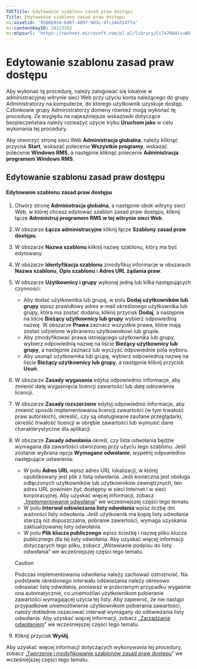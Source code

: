 ```yaml
---
TOCTitle: Edytowanie szablonu zasad praw dostępu
Title: Edytowanie szablonu zasad praw dostępu
ms:assetid: '9580b934-bd6f-4097-9d3c-4fc14a3147fa'
ms:contentKeyID: 18123392
ms:mtpsurl: 'https://technet.microsoft.com/pl-pl/library/Cc747684(v=WS.10)'
---
```


Edytowanie szablonu zasad praw dostępu
======================================

Aby wykonać tę procedurę, należy zalogować się lokalnie w administracyjnej witrynie sieci Web przy użyciu konta należącego do grupy Administratorzy na komputerze, do którego użytkownik uzyskuje dostęp. Członkowie grupy Administratorzy domeny również mogą wykonać tę procedurę. Ze względu na najważniejsze wskazówki dotyczące bezpieczeństwa należy rozważyć użycie trybu **Uruchom jako** w celu wykonania tej procedury.

Aby otworzyć stronę sieci Web **Administracja globalna**, należy kliknąć przycisk **Start**, wskazać polecenie **Wszystkie programy**, wskazać polecenie **Windows RMS**, a następnie kliknąć polecenie **Administracja programem Windows RMS**.

Edytowanie szablonu zasad praw dostępu
--------------------------------------

#### Edytowanie szablonu zasad praw dostępu

1.  Otwórz stronę **Administracja globalna**, a następnie obok witryny sieci Web, w której chcesz edytować szablon zasad praw dostępu, kliknij łącze **Administruj programem RMS w tej witrynie sieci Web**.

2.  W obszarze **Łącza administracyjne** kliknij łącze **Szablony zasad praw dostępu**.

3.  W obszarze **Nazwa szablonu** kliknij nazwę szablonu, który ma być edytowany.

4.  W obszarze **Identyfikacja szablonu** zmodyfikuj informacje w obszarach **Nazwa szablonu**, **Opis szablonu** i **Adres URL żądania praw**.

5.  W obszarze **Użytkownicy i grupy** wykonaj jedną lub kilka następujących czynności:

    -   Aby dodać użytkownika lub grupę, w polu **Dodaj użytkowników lub grupy** wpisz prawidłowy adres e-mail określonego użytkownika lub grupy, która ma zostać dodana, kliknij przycisk **Dodaj**, a następnie na liście **Bieżący użytkownicy lub grupy** wybierz odpowiednią nazwę. W obszarze **Prawa** zaznacz wszystkie prawa, które mają zostać udzielone wybranemu użytkownikowi lub grupie.
    -   Aby zmodyfikować prawa istniejącego użytkownika lub grupy, wybierz odpowiednią nazwę na liście **Bieżący użytkownicy lub grupy**, a następnie zaznacz lub wyczyść odpowiednie pola wyboru.
    -   Aby usunąć użytkownika lub grupę, wybierz odpowiednią nazwę na liście **Bieżący użytkownicy lub grupy**, a następnie kliknij przycisk **Usuń**.

6.  W obszarze **Zasady wygasania** edytuj odpowiednio informacje, aby zmienić datę wygaśnięcia licencji zawartości lub datę odnowienia licencji.

7.  W obszarze **Zasady rozszerzone** edytuj odpowiednio informacje, aby zmienić sposób implementowania licencji zawartości (w tym trwałość praw autorskich), określić, czy są obsługiwane zaufane przeglądarki, określić trwałość licencji w obrębie zawartości lub wymusić dane charakterystyczne dla aplikacji.

8.  W obszarze **Zasady odwołania** określ, czy lista odwołania będzie wymagana dla zawartości utworzonej przy użyciu tego szablonu. Jeśli zostanie wybrana opcja **Wymagane odwołanie**, wypełnij odpowiednio następujące ustawienia:

    -   W polu **Adres URL** wpisz adres URL lokalizacji, w której opublikowany jest plik z listą odwołania. Jeśli konieczna jest obsługa odłączonych użytkowników lub użytkowników zewnętrznych, ten adres URL powinien być dostępny w sieci Internet i w sieci korporacyjnej. Aby uzyskać więcej informacji, zobacz „[Implementowanie odwołania](https://technet.microsoft.com/4735f060-7197-4ae2-830a-f91bcc4de30a)” we wcześniejszej części tego tematu.
    -   W polu **Interwał odświeżania listy odwołania** wpisz liczbę dni ważności listy odwołania. Jeśli użytkownik ma kopię listy odwołania starszą niż dopuszczalna, pobranie zawartości, wymaga uzyskania zaktualizowanej listy odwołania.
    -   W polu **Plik klucza publicznego** wpisz ścieżkę i nazwę pliku klucza publicznego dla tej listy odwołania. Aby uzyskać więcej informacji dotyczących tego pliku, zobacz „Wstawianie podpisu do listy odwołania” we wcześniejszej części tego tematu.

    > [!Caution]  
    > Podczas implementowania odwołania należy zachować ostrożność. Na podstawie określonego interwału odświeżania należy okresowo odnawiać listę odwołania, ponieważ w przeciwnym przypadku wygaśnie ona automatycznie, co uniemożliwi użytkownikom pobieranie zawartości wymagającej użycia tej listy. Aby zapewnić, że nie nastąpi przypadkowe uniemożliwienie użytkownikom pobierania zawartości, należy dokładnie oszacować interwał wymagany do odświeżania listy odwołania. Aby uzyskać więcej informacji, zobacz „[Zarządzanie odwołaniem](https://technet.microsoft.com/df732a7d-1fb0-4845-87ca-fab4bc5f98a0)” we wcześniejszej części tego tematu. 

9.  Kliknij przycisk **Wyślij**. 

Aby uzyskać więcej informacji dotyczących wykonywania tej procedury, zobacz „[Tworzenie i modyfikowanie szablonów zasad praw dostępu](https://technet.microsoft.com/6014176f-ef71-4d29-b3e3-da129c18563d)” we wcześniejszej części tego tematu.
